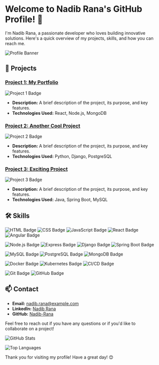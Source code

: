 # Welcome to Nadib Rana's GitHub Profile! 👋

I'm Nadib Rana, a passionate developer who loves building innovative solutions. Here's a quick overview of my projects, skills, and how you can reach me.

![Profile Banner](https://via.placeholder.com/800x200.png?text=Welcome+to+Nadib+Rana's+GitHub+Profile)

## 🚀 Projects

### [Project 1: My Portfolio]([https://github.com/Nadib-Rana/project1](https://nadib-rana.github.io/My-Portfolio-/))
![Project 1 Badge](https://nadib-rana.github.io/My-Portfolio-/)
- **Description:** A brief description of the project, its purpose, and key features.
- **Technologies Used:** React, Node.js, MongoDB

### [Project 2: Another Cool Project](https://github.com/Nadib-Rana/project2)
![Project 2 Badge](https://img.shields.io/badge/Project-Another_Cool_Project-green)
- **Description:** A brief description of the project, its purpose, and key features.
- **Technologies Used:** Python, Django, PostgreSQL

### [Project 3: Exciting Project](https://github.com/Nadib-Rana/project3)
![Project 3 Badge](https://img.shields.io/badge/Project-Exciting_Project-red)
- **Description:** A brief description of the project, its purpose, and key features.
- **Technologies Used:** Java, Spring Boot, MySQL

## 🛠 Skills

![HTML Badge](https://img.shields.io/badge/Frontend-HTML-orange)
![CSS Badge](https://img.shields.io/badge/Frontend-CSS-blue)
![JavaScript Badge](https://img.shields.io/badge/Frontend-JavaScript-yellow)
![React Badge](https://img.shields.io/badge/Frontend-React-blue)
![Angular Badge](https://img.shields.io/badge/Frontend-Angular-red)

![Node.js Badge](https://img.shields.io/badge/Backend-Node.js-green)
![Express Badge](https://img.shields.io/badge/Backend-Express-black)
![Django Badge](https://img.shields.io/badge/Backend-Django-green)
![Spring Boot Badge](https://img.shields.io/badge/Backend-Spring_Boot-brightgreen)

![MySQL Badge](https://img.shields.io/badge/Database-MySQL-blue)
![PostgreSQL Badge](https://img.shields.io/badge/Database-PostgreSQL-blue)
![MongoDB Badge](https://img.shields.io/badge/Database-MongoDB-green)

![Docker Badge](https://img.shields.io/badge/DevOps-Docker-blue)
![Kubernetes Badge](https://img.shields.io/badge/DevOps-Kubernetes-blue)
![CI/CD Badge](https://img.shields.io/badge/DevOps-CI/CD-yellow)

![Git Badge](https://img.shields.io/badge/Version_Control-Git-orange)
![GitHub Badge](https://img.shields.io/badge/Version_Control-GitHub-black)

## 📫 Contact

- **Email:** [nadib.rana@example.com](mailto:nadib.rana@example.com)
- **LinkedIn:** [Nadib Rana](https://www.linkedin.com/in/nadib-rana)
- **GitHub:** [Nadib-Rana](https://github.com/Nadib-Rana)

Feel free to reach out if you have any questions or if you'd like to collaborate on a project!

![GitHub Stats](https://github-readme-stats.vercel.app/api?username=Nadib-Rana&show_icons=true&hide=stars&count_private=true&theme=radical)

![Top Languages](https://github-readme-stats.vercel.app/api/top-langs/?username=Nadib-Rana&layout=compact&theme=radical)

Thank you for visiting my profile! Have a great day! 😊
